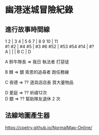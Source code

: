 # 幽港迷城冒險紀錄

## 進行故事時間線

1   2   | 3   4  |  5   6   7    | 8     9     10   |  11  
#1  #2  | #4  #5 |  #3  #6  #52  | #53   #54   #14  |  #?  
    A   |        |               |       B     C    |  D  

A 鈴牛隊長 => 我日 執法者 打惡徒

B 棘 => 銀 索恩的追尋者 跑任務線

C 夜德 => ?? 道具店店長 買大量物品

D 愛庭 => ?? 祈禱12次  
D 銀 => ?? 幫助隊友退休 2 次

## 法線地圖產生器

https://cpetry.github.io/NormalMap-Online/